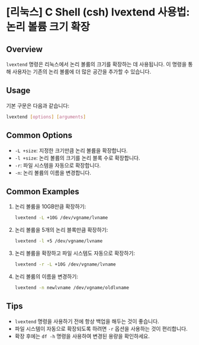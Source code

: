 # [리눅스] C Shell (csh) lvextend 사용법: 논리 볼륨 크기 확장

## Overview
`lvextend` 명령은 리눅스에서 논리 볼륨의 크기를 확장하는 데 사용됩니다. 이 명령을 통해 사용자는 기존의 논리 볼륨에 더 많은 공간을 추가할 수 있습니다.

## Usage
기본 구문은 다음과 같습니다:

```bash
lvextend [options] [arguments]
```

## Common Options
- `-L +size`: 지정한 크기만큼 논리 볼륨을 확장합니다.
- `-l +size`: 논리 볼륨의 크기를 논리 블록 수로 확장합니다.
- `-r`: 파일 시스템을 자동으로 확장합니다.
- `-n`: 논리 볼륨의 이름을 변경합니다.

## Common Examples
1. 논리 볼륨을 10GB만큼 확장하기:
   ```bash
   lvextend -L +10G /dev/vgname/lvname
   ```

2. 논리 볼륨을 5개의 논리 블록만큼 확장하기:
   ```bash
   lvextend -l +5 /dev/vgname/lvname
   ```

3. 논리 볼륨을 확장하고 파일 시스템도 자동으로 확장하기:
   ```bash
   lvextend -r -L +10G /dev/vgname/lvname
   ```

4. 논리 볼륨의 이름을 변경하기:
   ```bash
   lvextend -n newlvname /dev/vgname/oldlvname
   ```

## Tips
- `lvextend` 명령을 사용하기 전에 항상 백업을 해두는 것이 좋습니다.
- 파일 시스템이 자동으로 확장되도록 하려면 `-r` 옵션을 사용하는 것이 편리합니다.
- 확장 후에는 `df -h` 명령을 사용하여 변경된 용량을 확인하세요.